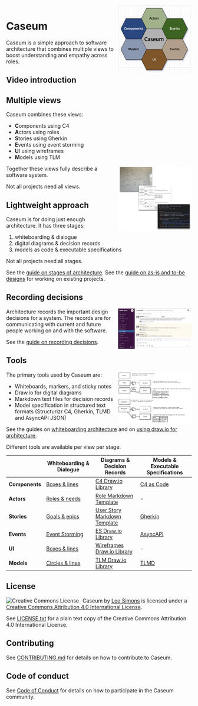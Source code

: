 <!--suppress HtmlDeprecatedAttribute, CheckImageSize -->
<img src="docs/design/logo/logo.png" width="200" align="right" style="margin-left: 10px" alt="Caseum logo">

# Caseum

Caseum is a simple approach to software architecture that combines multiple views to boost understanding and empathy across roles. 

## Video introduction

[](docs/presentations/caseum-introduction-360p.mp4)

## Multiple views

Caseum combines these views:
* **C**omponents using C4
* **A**ctors using roles
* **S**tories using Gherkin
* **E**vents using event storming
* **U**I using wireframes
* **M**odels using TLM

<img src="docs/guides/stages-example.png" width="200" align="right" style="margin-left: 10px" alt="Several screenshots of architecture views">

Together these views fully describe a software system.

Not all projects need all views.

## Lightweight approach

Caseum is for doing just enough architecture. It has three stages:

1. whiteboarding & dialogue
2. digital diagrams & decision records
3. models as code & executable specifications

Not all projects need all stages.

See the [guide on stages of architecture](docs/guides/stages.md). See the [guide on as-is and to-be designs](docs/guides/as-is-to-be.md) for working on existing projects.

## Recording decisions

<img src="docs/guides/records-slack-example.png" width="200" align="right" style="margin-left: 10px" alt="Screenshot of a slack channel being used to record decisions">

Architecture records the important design decisions for a system. The records are for communicating with current and future people working on and with the software.

See the [guide on recording decisions](docs/guides/records.md).

## Tools

<img src="docs/models/tlm-model-example.png" width="200" align="right" style="margin-left: 10px" alt="Partial Type-Link-Model diagram">

The primary tools used by Caseum are:

* Whiteboards, markers, and sticky notes
* Draw.io for digital diagrams
* Markdown text files for decision records
* Model specification in structured text formats (Structurizr C4, Gherkin, TLMD and AsyncAPI JSON)

See the guides on [whiteboarding architecture](docs/guides/whiteboarding.md) and on [using draw.io for architecture](docs/guides/drawio.md).

Different tools are available per view per stage:

|                | **Whiteboarding & Dialogue**                         | **Diagrams & Decision Records**                                | **Models & Executable Specifications**         |
|----------------|------------------------------------------------------|----------------------------------------------------------------|------------------------------------------------|
| **Components** | [Boxes & lines](docs/components/c4-whiteboarding.md) | [C4 Draw.io Library](docs/components/c4-template.md)           | [C4 as Code](docs/components/c4-code.md)       |
| **Actors**     | [Roles & needs](docs/actors/actor-whiteboarding.md)  | [Role Markdown Template](docs/actors/role-template.md)         | -                                              |
| **Stories**    | [Goals & epics](docs/stories/story-whiteboarding.md) | [User Story Markdown Template](docs/stories/story-template.md) | [Gherkin](docs/stories/gherkin-code.md)        |
| **Events**     | [Event Storming](docs/events/event-storming.md)      | [ES Draw.io Library](docs/events/event-template.md)            | [AsyncAPI](docs/events/asyncapi-code.md) |
| **UI**         | [Boxes & lines](docs/ui/ui-whiteboarding.md)         | [Wireframes Draw.io Library](docs/ui/ui-template.md)           | -                                              |
| **Models**     | [Circles & lines](docs/models/fact-whiteboarding.md) | [TLM Draw.io Library](docs/models/tlm-template.md)             | [TLMD](docs/models/tlm-code.md)                |

## License

<a rel="license" href="http://creativecommons.org/licenses/by/4.0/"><img alt="Creative Commons License" align="left" style="border: 0;margin-right: 10px" src="https://i.creativecommons.org/l/by/4.0/88x31.png"></a><span xmlns:dct="http://purl.org/dc/terms/" property="dct:title">Caseum</span> by <a xmlns:cc="http://creativecommons.org/ns#" href="https://caseum.org" property="cc:attributionName" rel="cc:attributionURL">Leo Simons</a> is licensed under a <a rel="license" href="http://creativecommons.org/licenses/by/4.0/">Creative Commons Attribution 4.0 International License</a>.

See [LICENSE.txt](LICENSE.txt) for a plain text copy of the Creative Commons Attribution 4.0 International License.

## Contributing

See [CONTRIBUTING.md](CONTRIBUTING.md) for details on how to contribute to Caseum.

## Code of conduct

See [Code of Conduct](CODE_OF_CONDUCT.md) for details on how to participate in the Caseum community.

